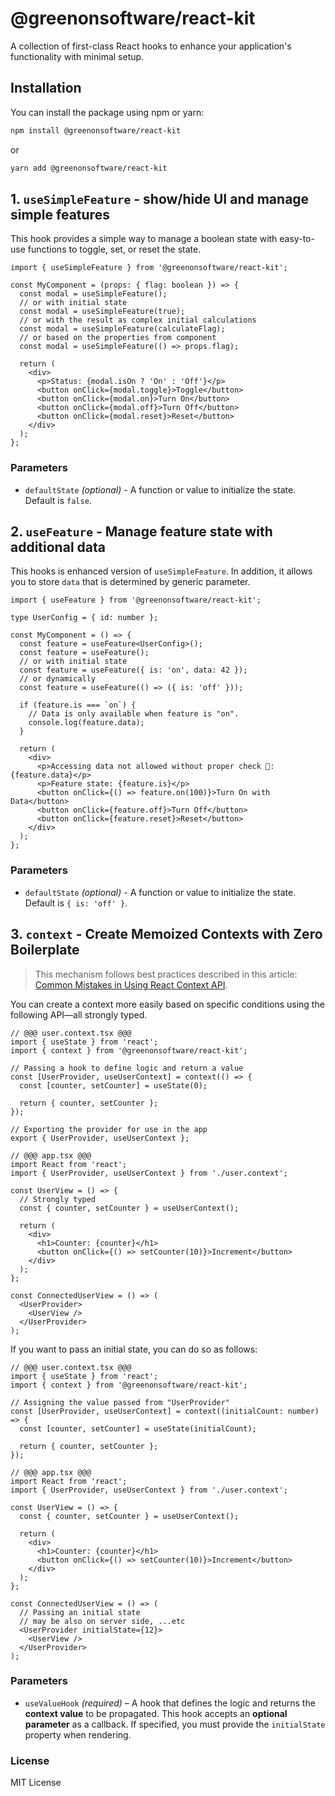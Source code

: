 # @greenonsoftware/react-kit

A collection of first-class React hooks to enhance your application's functionality with minimal setup.

## Installation

You can install the package using npm or yarn:

```bash
npm install @greenonsoftware/react-kit
```

or

```bash
yarn add @greenonsoftware/react-kit
```

## 1. `useSimpleFeature` - show/hide UI and manage simple features

This hook provides a simple way to manage a boolean state with easy-to-use functions to toggle, set, or reset the state.

```tsx
import { useSimpleFeature } from '@greenonsoftware/react-kit';

const MyComponent = (props: { flag: boolean }) => {
  const modal = useSimpleFeature();
  // or with initial state
  const modal = useSimpleFeature(true);
  // or with the result as complex initial calculations
  const modal = useSimpleFeature(calculateFlag);
  // or based on the properties from component
  const modal = useSimpleFeature(() => props.flag);

  return (
    <div>
      <p>Status: {modal.isOn ? 'On' : 'Off'}</p>
      <button onClick={modal.toggle}>Toggle</button>
      <button onClick={modal.on}>Turn On</button>
      <button onClick={modal.off}>Turn Off</button>
      <button onClick={modal.reset}>Reset</button>
    </div>
  );
};
```

### Parameters

- `defaultState` _(optional)_ - A function or value to initialize the state. Default is `false`.

## 2. `useFeature` - Manage feature state with additional data

This hooks is enhanced version of `useSimpleFeature`. In addition, it allows you to store `data`
that is determined by generic parameter.

```tsx
import { useFeature } from '@greenonsoftware/react-kit';

type UserConfig = { id: number };

const MyComponent = () => {
  const feature = useFeature<UserConfig>();
  const feature = useFeature();
  // or with initial state
  const feature = useFeature({ is: 'on', data: 42 });
  // or dynamically
  const feature = useFeature(() => ({ is: 'off' }));

  if (feature.is === `on`) {
    // Data is only available when feature is "on".
    console.log(feature.data);
  }

  return (
    <div>
      <p>Accessing data not allowed without proper check 💢: {feature.data}</p>
      <p>Feature state: {feature.is}</p>
      <button onClick={() => feature.on(100)}>Turn On with Data</button>
      <button onClick={feature.off}>Turn Off</button>
      <button onClick={feature.reset}>Reset</button>
    </div>
  );
};
```

### Parameters

- `defaultState` _(optional)_ - A function or value to initialize the state. Default is `{ is: 'off' }`.

## 3. `context` - Create Memoized Contexts with Zero Boilerplate

> This mechanism follows best practices described in this article: [Common Mistakes in Using React Context API](https://greenonsoftware.com/articles/react/common-mistakes-in-using-react-context-api/).

You can create a context more easily based on specific conditions using the following API—all strongly typed.

```tsx
// @@@ user.context.tsx @@@
import { useState } from 'react';
import { context } from '@greenonsoftware/react-kit';

// Passing a hook to define logic and return a value
const [UserProvider, useUserContext] = context(() => {
  const [counter, setCounter] = useState(0);

  return { counter, setCounter };
});

// Exporting the provider for use in the app
export { UserProvider, useUserContext };

// @@@ app.tsx @@@
import React from 'react';
import { UserProvider, useUserContext } from './user.context';

const UserView = () => {
  // Strongly typed
  const { counter, setCounter } = useUserContext();

  return (
    <div>
      <h1>Counter: {counter}</h1>
      <button onClick={() => setCounter(10)}>Increment</button>
    </div>
  );
};

const ConnectedUserView = () => (
  <UserProvider>
    <UserView />
  </UserProvider>
);
```

If you want to pass an initial state, you can do so as follows:

```tsx
// @@@ user.context.tsx @@@
import { useState } from 'react';
import { context } from '@greenonsoftware/react-kit';

// Assigning the value passed from "UserProvider"
const [UserProvider, useUserContext] = context((initialCount: number) => {
  const [counter, setCounter] = useState(initialCount);

  return { counter, setCounter };
});

// @@@ app.tsx @@@
import React from 'react';
import { UserProvider, useUserContext } from './user.context';

const UserView = () => {
  const { counter, setCounter } = useUserContext();

  return (
    <div>
      <h1>Counter: {counter}</h1>
      <button onClick={() => setCounter(10)}>Increment</button>
    </div>
  );
};

const ConnectedUserView = () => (
  // Passing an initial state
  // may be also on server side, ...etc
  <UserProvider initialState={12}>
    <UserView />
  </UserProvider>
);
```

### Parameters

- `useValueHook` _(required)_ – A hook that defines the logic and returns the **context value** to be propagated. This hook accepts an **optional parameter** as a callback. If specified, you must provide the `initialState` property when rendering.

### License

MIT License
